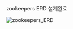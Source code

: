 zookeepers ERD 설계완료

![zookeepers_ERD](https://user-images.githubusercontent.com/46197893/200548312-d5a63aa0-f4b1-4bf3-8896-3d142af8ac0c.png)


